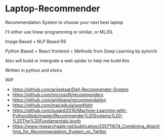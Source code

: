 # Laptop-Recommender
Recommendation System to choose your next best laptop

I'll either use linear programming or similar, or ML/DL

Image Based + NLP Based RS 

Python Based + React frontend + Methods from Deep Learning by pytorch

Also will build or intergrate a web spider to help me build this

Written in python and elixirs

WIP
  
- https://github.com/arijeetsat/Dell-Recommender-System
- https://github.com/microsoft/recommenders
- https://github.com/amitkaps/recommendation
- https://github.com/maciejkula/spotlight
- https://github.com/susanli2016/Machine-Learning-with-Python/blob/master/Recommender%20Systems%20-%20The%20Fundamentals.ipynb
- https://www.researchgate.net/publication/255711674_Combining_Algorithms_for_Recommendation_System_on_Twitter
